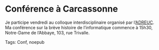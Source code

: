 # Conférence à Carcassonne

Je participe vendredi au colloque interdisciplinaire organisé par l’[ADREUC](http://www.adreuc.com/). Ma conférence sur la brève histoire de l’informatique commence à 15h30, Notre-Dame de l’Abbaye, 103, rue Trivalle.

Tags: Conf, noepub